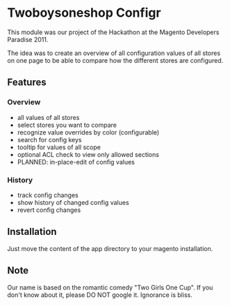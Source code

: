 # Twoboysoneshop Configr

This module was our project of the Hackathon at the Magento Developers Paradise 2011.

The idea was to create an overview of all configuration values of all stores on one page
to be able to compare how the different stores are configured.


## Features

### Overview
 - all values of all stores
 - select stores you want to compare
 - recognize value overrides by color (configurable)
 - search for config keys
 - tooltip for values of all scope
 - optional ACL check to view only allowed sections
 - PLANNED: in-place-edit of config values

### History
 - track config changes
 - show history of changed config values
 - revert config changes


## Installation

Just move the content of the app directory to your magento installation.

## Note

Our name is based on the romantic comedy "Two Girls One Cup". If you don't know about it,
please DO NOT google it. Ignorance is bliss.
